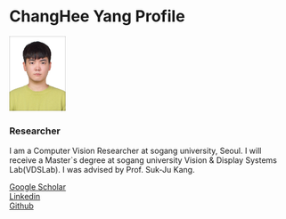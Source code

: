 # ChangHee Yang Profile

<img src = "./images/ChangHeeYang.jpg" width="20%" height="20%">

### **Researcher**
I am a Computer Vision Researcher at sogang university, Seoul. I will receive a Master`s degree at sogang university Vision & Display Systems Lab(VDSLab). I was advised by Prof. Suk-Ju Kang.


[Google Scholar](https://scholar.google.com/citations?hl=ko&user=KooR_OcAAAAJ) \
[Linkedin](https://www.linkedin.com/in/changheeyang-056083207/) \
[Github](https://github.com/YangChangHee)